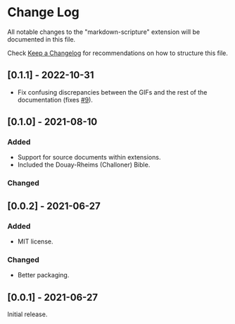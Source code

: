 # Change Log

All notable changes to the "markdown-scripture" extension will be documented in this file.

Check [Keep a Changelog](http://keepachangelog.com/) for recommendations on how to structure this file.

## [0.1.1] - 2022-10-31

* Fix confusing discrepancies between the GIFs and the rest of the documentation (fixes [#9](https://github.com/swils/vscode-markdown-scripture/issues/9)).

## [0.1.0] - 2021-08-10

### Added

* Support for source documents within extensions.
* Included the Douay-Rheims (Challoner) Bible.

### Changed

## [0.0.2] - 2021-06-27

### Added

* MIT license.

### Changed

* Better packaging.

## [0.0.1] - 2021-06-27

Initial release.